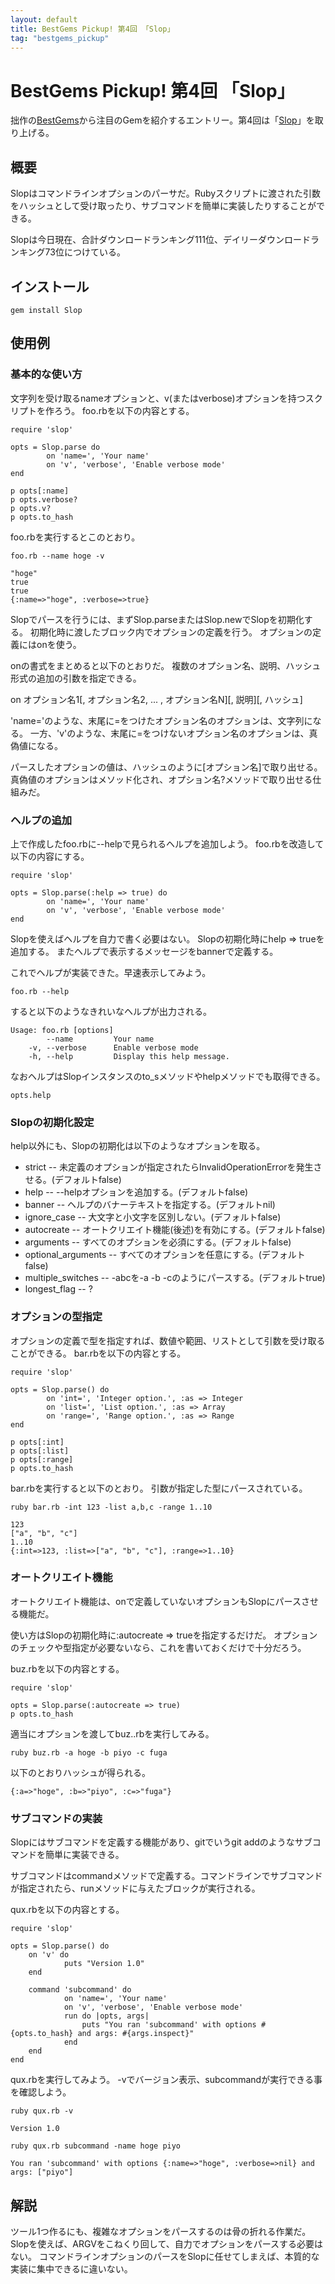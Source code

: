 ```yaml
---
layout: default
title: BestGems Pickup! 第4回 「Slop」
tag: "bestgems_pickup"
---
```


# BestGems Pickup! 第4回 「Slop」

拙作の[BestGems](http://bestgems.org/)から注目のGemを紹介するエントリー。第4回は「[Slop](https://github.com/leejarvis/slop)」を取り上げる。

## 概要

Slopはコマンドラインオプションのパーサだ。Rubyスクリプトに渡された引数をハッシュとして受け取ったり、サブコマンドを簡単に実装したりすることができる。

Slopは今日現在、合計ダウンロードランキング111位、デイリーダウンロードランキング73位につけている。

## インストール

    gem install Slop

## 使用例

### 基本的な使い方

文字列を受け取るnameオプションと、v(またはverbose)オプションを持つスクリプトを作ろう。
foo.rbを以下の内容とする。

    require 'slop'
    
    opts = Slop.parse do
    		on 'name=', 'Your name'
    		on 'v', 'verbose', 'Enable verbose mode'
    end
    
    p opts[:name]
    p opts.verbose?
    p opts.v?
    p opts.to_hash

foo.rbを実行するとこのとおり。

    foo.rb --name hoge -v

    "hoge"
    true
    true
    {:name=>"hoge", :verbose=>true}

Slopでパースを行うには、まずSlop.parseまたはSlop.newでSlopを初期化する。
初期化時に渡したブロック内でオプションの定義を行う。
オプションの定義にはonを使う。

onの書式をまとめると以下のとおりだ。
複数のオプション名、説明、ハッシュ形式の追加の引数を指定できる。

on オプション名1[, オプション名2, ... , オプション名N][, 説明][, ハッシュ]

'name='のような、末尾に=をつけたオプション名のオプションは、文字列になる。
一方、'v'のような、末尾に=をつけないオプション名のオプションは、真偽値になる。

パースしたオプションの値は、ハッシュのように[オプション名]で取り出せる。
真偽値のオプションはメソッド化され、オプション名?メソッドで取り出せる仕組みだ。

### ヘルプの追加

上で作成したfoo.rbに--helpで見られるヘルプを追加しよう。
foo.rbを改造して以下の内容にする。

    require 'slop'
    
    opts = Slop.parse(:help => true) do
    		on 'name=', 'Your name'
    		on 'v', 'verbose', 'Enable verbose mode'
    end

Slopを使えばヘルプを自力で書く必要はない。
Slopの初期化時にhelp => trueを追加する。
またヘルプで表示するメッセージをbannerで定義する。

これでヘルプが実装できた。早速表示してみよう。

    foo.rb --help

すると以下のようなきれいなヘルプが出力される。

    Usage: foo.rb [options]
            --name         Your name
        -v, --verbose      Enable verbose mode
        -h, --help         Display this help message.

なおヘルプはSlopインスタンスのto_sメソッドやhelpメソッドでも取得できる。

    opts.help

### Slopの初期化設定

help以外にも、Slopの初期化は以下のようなオプションを取る。

- strict -- 未定義のオプションが指定されたらInvalidOperationErrorを発生させる。(デフォルトfalse)
- help -- --helpオプションを追加する。(デフォルトfalse)
- banner -- ヘルプのバナーテキストを指定する。(デフォルトnil)
- ignore_case -- 大文字と小文字を区別しない。(デフォルトfalse)
- autocreate -- オートクリエイト機能(後述)を有効にする。(デフォルトfalse)
- arguments -- すべてのオプションを必須にする。(デフォルトfalse)
- optional_arguments -- すべてのオプションを任意にする。(デフォルトfalse)
- multiple_switches -- -abcを-a -b -cのようにパースする。(デフォルトtrue)
- longest_flag -- ?

### オプションの型指定

オプションの定義で型を指定すれば、数値や範囲、リストとして引数を受け取ることができる。
bar.rbを以下の内容とする。

    require 'slop'
    
    opts = Slop.parse() do
    		on 'int=', 'Integer option.', :as => Integer
    		on 'list=', 'List option.', :as => Array
    		on 'range=', 'Range option.', :as => Range
    end
    
    p opts[:int]
    p opts[:list]
    p opts[:range]
    p opts.to_hash

bar.rbを実行すると以下のとおり。
引数が指定した型にパースされている。

    ruby bar.rb -int 123 -list a,b,c -range 1..10

    123
    ["a", "b", "c"]
    1..10
    {:int=>123, :list=>["a", "b", "c"], :range=>1..10}

### オートクリエイト機能

オートクリエイト機能は、onで定義していないオプションもSlopにパースさせる機能だ。

使い方はSlopの初期化時に:autocreate => trueを指定するだけだ。
オプションのチェックや型指定が必要ないなら、これを書いておくだけで十分だろう。

buz.rbを以下の内容とする。

    require 'slop'
    
    opts = Slop.parse(:autocreate => true)
    p opts.to_hash


適当にオプションを渡してbuz..rbを実行してみる。

    ruby buz.rb -a hoge -b piyo -c fuga

以下のとおりハッシュが得られる。

    {:a=>"hoge", :b=>"piyo", :c=>"fuga"}

### サブコマンドの実装

Slopにはサブコマンドを定義する機能があり、gitでいうgit addのようなサブコマンドを簡単に実装できる。

サブコマンドはcommandメソッドで定義する。コマンドラインでサブコマンドが指定されたら、runメソッドに与えたブロックが実行される。

qux.rbを以下の内容とする。

    require 'slop'
    
    opts = Slop.parse() do
    	on 'v' do
    			puts "Version 1.0"
    	end
    
    	command 'subcommand' do
    			on 'name=', 'Your name'
    			on 'v', 'verbose', 'Enable verbose mode'
    			run do |opts, args|
    				puts "You ran 'subcommand' with options #{opts.to_hash} and args: #{args.inspect}"
    			end
    	end
    end

qux.rbを実行してみよう。
-vでバージョン表示、subcommandが実行できる事を確認しよう。

    ruby qux.rb -v

    Version 1.0

    ruby qux.rb subcommand -name hoge piyo

    You ran 'subcommand' with options {:name=>"hoge", :verbose=>nil} and args: ["piyo"]

## 解説

ツール1つ作るにも、複雑なオプションをパースするのは骨の折れる作業だ。
Slopを使えば、ARGVをこねくり回して、自力でオプションをパースする必要はない。
コマンドラインオプションのパースをSlopに任せてしまえば、本質的な実装に集中できるに違いない。
